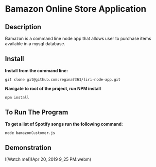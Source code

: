 # Bamazon Online Store Application

## Description

Bamazon is a command line node app that allows user to purchase items available in a mysql database.

## Install
**Install from the command line:**

    git clone git@github.com:regina7361/liri-node-app.git

**Navigate to root of the project, run NPM install**

    npm install

## To Run The Program
**To get a list of Spotify songs run the following command:**

    node bamazonCustomer.js

## Demonstration

![Watch me!](Apr 20, 2019 9_25 PM.webm)
